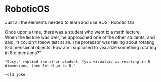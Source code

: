 # RoboticOS
Just all the elements needed to learn and use ROS | Robotic OS

Once upon a time, there was a student who went to a math lecture.  
When the lecture was over, he approached one of the other students, and said, "I couldn't follow that at all.  The professor was talking about rotating 8-dimensional objects!  How am I supposed to visualize something rotating in 8 dimensions?"

    "Easy," replied the other student, "you visualize it rotating in N dimensions, then let N go to 8."
                                                                                                      —old joke
